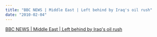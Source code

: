 ```yaml
---
title: "BBC NEWS | Middle East | Left behind by Iraq's oil rush"
date: "2010-02-04"
---
```


[BBC NEWS | Middle East | Left behind by Iraq's oil rush](https://news.bbc.co.uk/2/hi/middle_east/8263218.stm)
